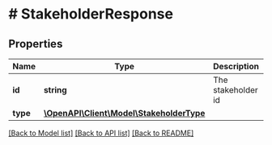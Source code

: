 # # StakeholderResponse

## Properties

Name | Type | Description | Notes
------------ | ------------- | ------------- | -------------
**id** | **string** | The stakeholder id |
**type** | [**\OpenAPI\Client\Model\StakeholderType**](StakeholderType.md) |  | [optional]

[[Back to Model list]](../../README.md#models) [[Back to API list]](../../README.md#endpoints) [[Back to README]](../../README.md)
